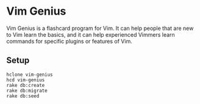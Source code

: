 # Vim Genius

Vim Genius is a flashcard program for Vim. It can help people that are new to Vim learn the basics, 
and it can help experienced Vimmers learn commands for specific plugins or features of Vim.

## Setup

```
hclone vim-genius
hcd vim-genius
rake db:create
rake db:migrate
rake db:seed
```
